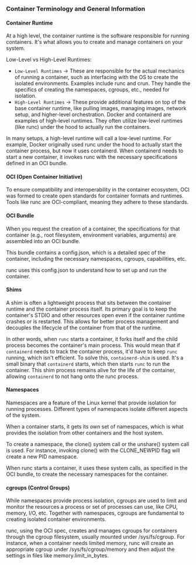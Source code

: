 ### Container Terminology and General Information

#### Container Runtime
At a high level, the container runtime is the software responsible for running containers. 
It's what allows you to create and manage containers on your system.

Low-Level vs High-Level Runtimes:
* `Low-Level Runtimes` -> These are responsible for the actual mechanics of running a container, such as interfacing with the OS to create the isolated environments. Examples include runc and crun. They handle the specifics of creating the namespaces, cgroups, etc., needed for isolation.
* `High-Level Runtimes` -> These provide additional features on top of the base container runtime, like pulling images, managing images, network setup, and higher-level orchestration. Docker and containerd are examples of high-level runtimes. They often utilize low-level runtimes (like runc) under the hood to actually run the containers.  

In many setups, a high-level runtime will call a low-level runtime. 
For example, Docker originally used runc under the hood to actually start the container process, 
but now it uses containerd. When containerd needs to start a new container, 
it invokes runc with the necessary specifications defined in an OCI bundle.  


#### OCI (Open Container Initiative)
To ensure compatibility and interoperability in the container ecosystem, 
OCI was formed to create open standards for container formats and runtimes. 
Tools like runc are OCI-compliant, meaning they adhere to these standards.  


#### OCI Bundle
When you request the creation of a container, the specifications for that container 
(e.g., root filesystem, environment variables, arguments) are assembled into an OCI bundle.  

This bundle contains a config.json, which is a detailed spec of the container, including the necessary namespaces, cgroups, capabilities, etc.  

runc uses this config.json to understand how to set up and run the container.  


#### Shims
A shim is often a lightweight process that sits between the container runtime and the container process itself. 
Its primary goal is to keep the container's STDIO and other resources open even if the container runtime crashes 
or is restarted. This allows for better process management and decouples the lifecycle of the container from 
that of the runtime.

In other words, when `runc` starts a container, it forks itself and the child process becomes the container's 
main process. This would mean that if `containerd` needs to track the container process, it'd have to keep 
`runc` running, which isn't efficient. To solve this, `containerd-shim` is used. 
It's a small binary that `containerd` starts, which then starts `runc` to run the container. 
This shim process remains alive for the life of the container, 
allowing `containerd` to not hang onto the runc process.


#### Namespaces
Namespaces are a feature of the Linux kernel that provide isolation for running processes. 
Different types of namespaces isolate different aspects of the system.  

When a container starts, it gets its own set of namespaces, which is what provides the isolation 
from other containers and the host system.  

To create a namespace, the clone() system call or the unshare() system call is used. 
For instance, invoking clone() with the CLONE_NEWPID flag will create a new PID namespace.  

When runc starts a container, it uses these system calls, as specified in the OCI bundle, 
to create the necessary namespaces for the container.  


#### cgroups (Control Groups)
While namespaces provide process isolation, cgroups are used to limit and monitor the resources 
a process or set of processes can use, like CPU, memory, I/O, etc. 
Together with namespaces, cgroups are fundamental to creating isolated container environments.  

runc, using the OCI spec, creates and manages cgroups for containers through the cgroup filesystem, 
usually mounted under /sys/fs/cgroup. For instance, when a container needs limited memory, 
runc will create an appropriate cgroup under /sys/fs/cgroup/memory and then adjust the settings 
in files like memory.limit_in_bytes.

